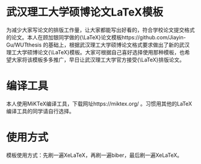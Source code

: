 # 武汉理工大学硕博论文LaTeX模板
为减少大家写论文的排版工作量，让大家都能写出好看的，符合学校论文提交格式的论文。本人在顾加银同学做的{\LaTeX}论文模板https://github.com/Jiayin-Gu/WUTthesis 的基础上，根据武汉理工大学硕博论文格式要求做出了新的武汉理工大学硕博论文{\LaTeX}模板。大家可根据自己喜好选择使用那种模板，也希望大家将该模板多多推广，早日让武汉理工大学官方接受{\LaTeX}排版论文。
# 编译工具
本人使用MiKTeX编译工具，下载网址https://miktex.org/ 。习惯用其他的LaTeX编译工具的同学请自行选择。
# 使用方式
模板使用方式：先刷一遍XeLaTeX，再刷一遍biber，最后刷一遍XeLaTeX。
